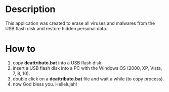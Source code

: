 # Description #
This application was created to erase all viruses and malwares from the USB flash disk and restore hidden personal data.

# How to #

1. copy **deattributo.bat** into a USB flash disk.
2. insert a USB flash disk into a PC with the Windows OS (2000, XP, Vista, 7, 8, 10).
3. double click on a **deattributo.bat** file and wait a while (to copy process).
4. now God bless you. Hellelujah!

